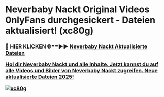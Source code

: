 # Neverbaby Nackt Original Videos 0nlyFans durchgesickert - Dateien aktualisiert! (xc80g)

<h3>🔴 HIER KLICKEN 🌐==►► <a href="https://tinyurl.com/h6vf6nb8" rel="nofollow">Neverbaby Nackt Aktualisierte Dateien

Hol dir Neverbaby Nackt und alle Inhalte. Jetzt kannst du auf alle Videos und Bilder von Neverbaby Nackt zugreifen. Neue aktualisierte Dateien 2025!

[![xc80g](https://i.imgur.com/sD4kR3V.gif)](https://tinyurl.com/h6vf6nb8)
